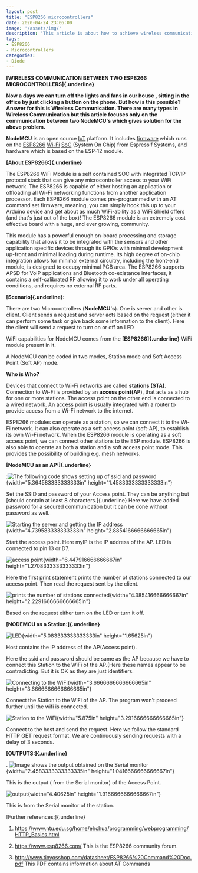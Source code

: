```yaml
---
layout: post
title: "ESP8266 microcontrollers"
date: 2020-04-24 23:06:00
image: '/assets/img/'
description: 'This article is about how to achieve wireless communication between two ESP8266 microcontrollers '
tags:
- ESP8266
- Microcontrollers
categories:
- Diode
---
```

**[WIRELESS COMMUNICATION BETWEEN TWO ESP8266
MICROCONTROLLERS]{.underline}**

**Now a days we can turn off the lights and fans in our house , sitting
in the office by just clicking a button on the phone. But how is this
possible? Answer for this is Wireless Communication. There are many
types in Wireless Communication but this article focuses only on the
communication between two NodeMCU's which gives solution for the above
problem.**

**NodeMCU** is an open
source [IoT](https://en.wikipedia.org/wiki/Internet_of_Things) platform. It
includes [firmware](https://en.wikipedia.org/wiki/Firmware) which runs
on
the [ESP8266](https://en.wikipedia.org/wiki/ESP8266) [Wi-Fi](https://en.wikipedia.org/wiki/Wi-Fi) [SoC](https://en.wikipedia.org/wiki/System_on_a_chip) (System
On Chip) from Espressif Systems, and hardware which is based on the
ESP-12 module.

**[About ESP8266:]{.underline}**

The ESP8266 WiFi Module is a self contained SOC with integrated TCP/IP
protocol stack that can give any microcontroller access to your WiFi
network. The ESP8266 is capable of either hosting an application or
offloading all Wi-Fi networking functions from another application
processor. Each ESP8266 module comes pre-programmed with an AT command
set firmware, meaning, you can simply hook this up to your Arduino
device and get about as much WiFi-ability as a WiFi Shield offers (and
that's just out of the box)! The ESP8266 module is an extremely cost
effective board with a huge, and ever growing, community.

This module has a powerful enough on-board processing and storage
capability that allows it to be integrated with the sensors and other
application specific devices through its GPIOs with minimal development
up-front and minimal loading during runtime. Its high degree of on-chip
integration allows for minimal external circuitry, including the
front-end module, is designed to occupy minimal PCB area. The ESP8266
supports APSD for VoIP applications and Bluetooth co-existance
interfaces, it contains a self-calibrated RF allowing it to work under
all operating conditions, and requires no external RF parts.

**[Scenario]{.underline}:**

There are two Microcontrollers (**NodeMCU's**). One is server and other
is client. Client sends a request and server acts based on the request
(either it can perform some task or give back some information to the
client). Here the client will send a request to turn on or off an LED

WiFi capabilities for NodeMCU comes from the **[ESP8266]{.underline}**
WiFi module present in it.

A NodeMCU can be coded in two modes, Station mode and Soft Access Point
(Soft AP) mode.

**Who is Who?**

Devices that connect to Wi-Fi networks are called **stations (STA)**.
Connection to Wi-Fi is provided by an **access point(AP**), that acts as
a hub for one or more stations. The access point on the other end is
connected to a wired network. An access point is usually integrated with
a router to provide access from a Wi-Fi network to the internet.

ESP8266 modules can operate as a station, so we can connect it to the
Wi-Fi network. It can also operate as a soft access point (soft-AP), to
establish its own Wi-Fi network. When the ESP8266 module is operating as
a soft access point, we can connect other stations to the ESP module.
ESP8266 is also able to operate as both a station and a soft access
point mode. This provides the possibility of building e.g. mesh
networks.

**[NodeMCU as an AP:]{.underline}**

:![The following code shows setting up of ssid and password](/blog/assets/img/esp8266-microcontrollers/image1.jpg){width="5.364583333333333in"
height="1.4583333333333333in"}

Set the SSID and password of your Access point. They can be anything but
[should contain at least 8 characters.]{.underline} Here we have added
password for a secured communication but it can be done without password
as well.

![Starting the server and getting the IP address](/blog/assets/img/esp8266-microcontrollers/image2.jpg){width="4.739583333333333in"
height="2.8854166666666665in"}

Start the access point. Here myIP is the IP address of the AP. LED is
connected to pin 13 or D7.

![access point](/blog/assets/img/esp8266-microcontrollers/image3.jpg){width="6.447916666666667in"
height="1.2708333333333333in"}

Here the first print statement prints the number of stations connected
to our access point. Then read the request sent by the client.

![prints the number of stations connected](/blog/assets/img/esp8266-microcontrollers/image4.jpg){width="4.385416666666667in"
height="2.2291666666666665in"}

Based on the request either turn on the LED or turn it off.

**[NODEMCU as a Station:]{.underline}**

![LED](/blog/assets/img/esp8266-microcontrollers/image5.jpg){width="5.083333333333333in" height="1.65625in"}

Host contains the IP address of the AP(Access point).

Here the ssid and password should be same as the AP because we have to
connect this Station to the WiFi of the AP.(Here these names appear to
be contradicting. But it is OK as they are just identifiers.

![Connecting to the WiFi](/blog/assets/img/esp8266-microcontrollers/image6.jpg){width="3.6666666666666665in"
height="3.6666666666666665in"}

Connect the Station to the WiFi of the AP. The program won't proceed
further until the wifi is connected.

![Station to the WiFi](/blog/assets/img/esp8266-microcontrollers/image7.jpg){width="5.875in" height="3.2916666666666665in"}

Connect to the host and send the request. Here we follow the standard
HTTP GET request format. We are continuously sending requests with a
delay of 3 seconds.

**[OUTPUTS:]{.underline}**

. ![Image shows the output obtained on the Serial monitor](/blog/assets/img/esp8266-microcontrollers/image8.jpg){width="2.4583333333333335in"
height="1.0416666666666667in"}

This is the output ( from the Serial monitor) of the Access Point.

![output](/blog/assets/img/esp8266-microcontrollers/image9.jpg){width="4.40625in" height="1.9166666666666667in"}

This is from the Serial monitor of the station.

[Further references:]{.underline}

1.  <https://www.ntu.edu.sg/home/ehchua/programming/webprogramming/HTTP_Basics.html>

2.  <https://www.esp8266.com/> This is the ESP8266 community forum.

3.  <http://www.tinyosshop.com/datasheet/ESP8266%20Command%20Doc.pdf>
    This PDF contains information about AT Commands
